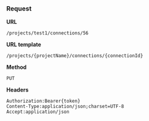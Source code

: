 ### Request

**URL**

`/projects/test1/connections/56`

**URL template**

`/projects/{projectName}/connections/{connectionId}`

**Method**

`PUT`

**Headers**

`Authorization:Bearer{token}`  
`Content-Type:application/json;charset=UTF-8`  
`Accept:application/json`  
